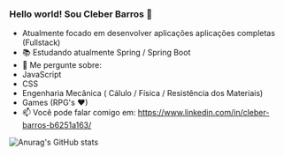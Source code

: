 ### Hello world! Sou Cleber Barros 👋



-  Atualmente focado em desenvolver aplicações aplicações completas (Fullstack)
- 📚 Estudando atualmente Spring / Spring Boot
- 💬 Me pergunte sobre:
- JavaScript
- CSS
- Engenharia Mecânica ( Cálulo / Física / Resistência dos Materiais)
- Games (RPG's ♥)
- 📫 Você pode falar comigo em: https://www.linkedin.com/in/cleber-barros-b6251a163/


![Anurag's GitHub stats](https://github-readme-stats.vercel.app/api?username=cleberbarros1&show_icons=true&theme=merko)



<!--
**cleberbarros1/cleberbarros1** is a ✨ _special_ ✨ repository because its `README.md` (this file) appears on your GitHub profile.

Here are some ideas to get you started:

- 🔭 I’m currently working on ...
- 🌱 I’m currently learning ...
- 👯 I’m looking to collaborate on ...
- 🤔 I’m looking for help with ...
- 💬 Ask me about ...
- 📫 How to reach me: ...
- 😄 Pronouns: ...
- ⚡ Fun fact: ...
-->
